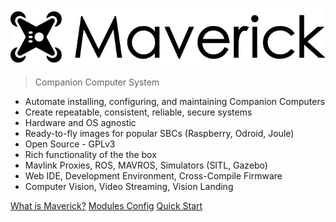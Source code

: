 ![alt text](media/maverick-logo.svg)  
> Companion Computer System

- Automate installing, configuring, and maintaining Companion Computers
- Create repeatable, consistent, reliable, secure systems
- Hardware and OS agnostic
- Ready-to-fly images for popular SBCs (Raspberry, Odroid, Joule)
- Open Source - GPLv3
- Rich functionality of the the box
- Mavlink Proxies, ROS, MAVROS, Simulators (SITL, Gazebo)
- Web IDE, Development Environment, Cross-Compile Firmware
- Computer Vision, Video Streaming, Vision Landing

[What is Maverick?](/about)
[Modules Config](/modules/intro)
[Quick Start](/#installation)

<!-- background image
![](_media/bg.png) -->
